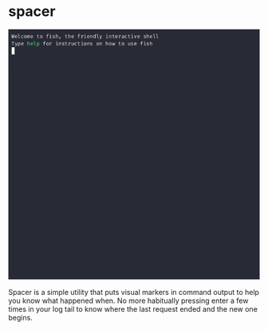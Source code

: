 # spacer

![](/images/spacer.gif)

Spacer is a simple utility that puts visual markers in command output to help
you know what happened when. No more habitually pressing enter a few times
in your log tail to know where the last request ended and the new one begins.
